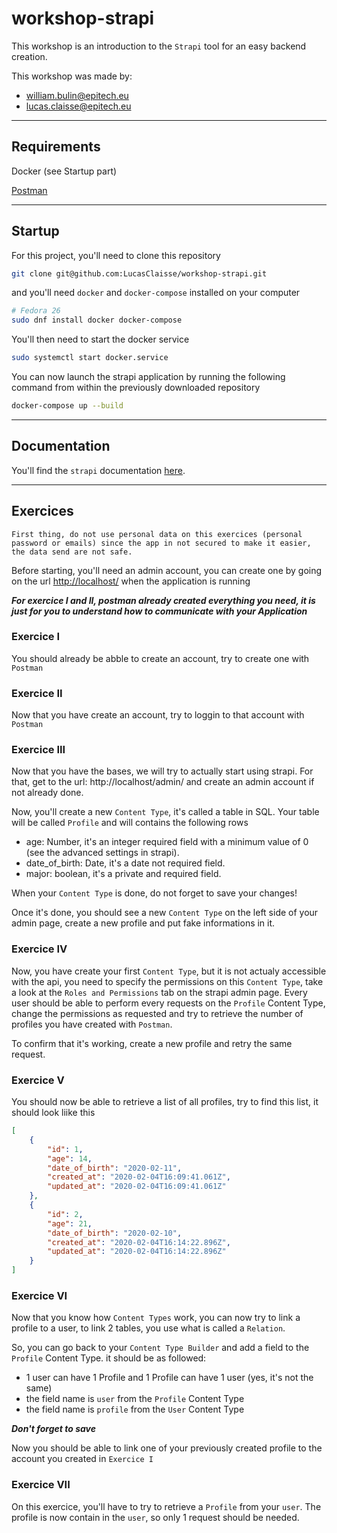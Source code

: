 # workshop-strapi

This workshop is an introduction to the `Strapi` tool for an easy backend creation.

This workshop was made by:
* william.bulin@epitech.eu
* lucas.claisse@epitech.eu

---

## Requirements

Docker (see Startup part)

[Postman](https://www.postman.com/)

---

## Startup

For this project, you'll need to clone this repository

```bash
git clone git@github.com:LucasClaisse/workshop-strapi.git
```

and you'll need `docker` and `docker-compose` installed on your computer

```bash
# Fedora 26
sudo dnf install docker docker-compose
```

You'll then need to start the docker service

```bash
sudo systemctl start docker.service
```

You can now launch the strapi application by running the following command from within the previously downloaded repository

```bash
docker-compose up --build
```

---

## Documentation

You'll find the  `strapi` documentation [here](https://strapi.io/documentation/3.0.0-beta.x/getting-started/introduction.html).


---

## Exercices

`First thing, do not use personal data on this exercices (personal password or emails) since the app in not secured to make it easier, the data send are not safe.`

Before starting, you'll need an admin account, you can create one by going on the url [http://localhost/](http://localhost/) when the application is running

***For exercice I and II, postman already created everything you need, it is just for you to understand how to communicate with your Application***

### Exercice I

You should already be abble to create an account, try to create one with `Postman`

### Exercice II

Now that you have create an account, try to loggin to that account with `Postman`

### Exercice III

Now that you have the bases, we will try to actually start using strapi.
For that, get to the url: http://localhost/admin/ and create an admin account if not already done.

Now, you'll create a new `Content Type`, it's called a table in SQL.
Your table will be called `Profile` and will contains the following rows

* age: Number, it's an integer required field with a minimum value of 0 (see the advanced settings in strapi).
* date_of_birth: Date, it's a date not required field.
* major: boolean, it's a private and required field.

When your `Content Type` is done, do not forget to save your changes!

Once it's done, you should see a new `Content Type` on the left side of your admin page, create a new profile and put fake informations in it.

### Exercice IV

Now, you have create your first `Content Type`, but it is not actualy accessible with the api, you need to specify the permissions on this `Content Type`, take a look at the `Roles and Permissions` tab on the strapi admin page. Every user should be able to perform every requests on the `Profile` Content Type, change the permissions as requested and try to retrieve the number of profiles you have created with `Postman`.

To confirm that it's working, create a new profile and retry the same request.

### Exercice V

You should now be able to retrieve a list of all profiles, try to find this list, it should look liike this

```json
[
    {
        "id": 1,
        "age": 14,
        "date_of_birth": "2020-02-11",
        "created_at": "2020-02-04T16:09:41.061Z",
        "updated_at": "2020-02-04T16:09:41.061Z"
    },
    {
        "id": 2,
        "age": 21,
        "date_of_birth": "2020-02-10",
        "created_at": "2020-02-04T16:14:22.896Z",
        "updated_at": "2020-02-04T16:14:22.896Z"
    }
]
```

### Exercice VI

Now that you know how `Content Types` work, you can now try to link a profile to a user, to link 2 tables, you use what is called a `Relation`.

So, you can go back to your `Content Type Builder` and add a field to the `Profile` Content Type. it should be as followed:

* 1 user can have 1 Profile and 1 Profile can have 1 user (yes, it's not the same)
* the field name is `user` from the `Profile` Content Type
* the field name is `profile` from the `User` Content Type

***Don't forget to save***

Now you should be able to link one of your previously created profile to the account you created in `Exercice I`

### Exercice VII

On this exercice, you'll have to try to retrieve a `Profile` from your `user`. The profile is now contain in the `user`, so only 1 request should be needed.